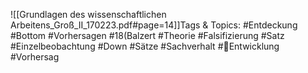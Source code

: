 
![[Grundlagen des wissenschaftlichen Arbeitens_Groß_II_170223.pdf#page=14]]Tags & Topics:
   #Entdeckung
   #Bottom
   #Vorhersagen
   #18(Balzert
   #Theorie
   #Falsifizierung
   #Satz
   #Einzelbeobachtung
   #Down
   #Sätze
   #Sachverhalt
   #Entwicklung
   #Vorhersag
